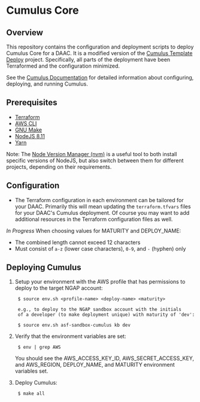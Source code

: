 # Cumulus Core

## Overview

This repository contains the configuration and deployment scripts to
deploy Cumulus Core for a DAAC. It is a modified version of the [Cumulus Template
Deploy](https://github.com/nasa/cumulus-template-deploy)
project. Specifically, all parts of the deployment have been
Terraformed and the configuration minimized.

See the [Cumulus
Documentation](https://nasa.github.io/cumulus/docs/deployment/deployment-readme)
for detailed information about configuring, deploying, and running
Cumulus.

## Prerequisites

* [Terraform](https://www.terraform.io/)
* [AWS CLI](https://aws.amazon.com/cli/)
* [GNU Make](https://www.gnu.org/software/make/)
* [NodeJS 8.11](https://nodejs.org/en/)
* [Yarn](https://yarnpkg.com/lang/en/)

Note: The [Node Version Manager (nvm)](https://github.com/nvm-sh/nvm)
is a useful tool to both install specific versions of NodeJS, but also
switch between them for different projects, depending on their
requirements.

## Configuration

* The Terraform configuration in each environment can be tailored for
your DAAC. Primarily this will mean updating the `terraform.tfvars`
files for your DAAC's Cumulus deployment. Of course you may want to
add additional resources in the Terraform configuration files as well.

*In Progress*
When choosing values for MATURITY and DEPLOY_NAME:
* The combined length cannot exceed 12 characters
* Must consist of `a-z` (lower case characters), `0-9`, and `-` (hyphen) only

## Deploying Cumulus

1. Setup your environment with the AWS profile that has permissions to
   deploy to the target NGAP account:

        $ source env.sh <profile-name> <deploy-name> <maturity>

        e.g., to deploy to the NGAP sandbox account with the initials
        of a developer (to make deployment unique) with maturity of 'dev':

        $ source env.sh asf-sandbox-cumulus kb dev

2. Verify that the environment variables are set:

        $ env | grep AWS

    You should see the AWS_ACCESS_KEY_ID, AWS_SECRET_ACCESS_KEY, and
    AWS_REGION, DEPLOY_NAME, and MATURITY environment variables set.

3. Deploy Cumulus:

        $ make all
